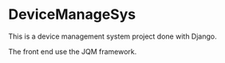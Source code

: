 # DeviceManageSys
This is a device management system project done with Django.

The front end use the JQM framework.

